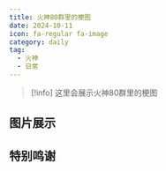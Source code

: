 ```yaml
---
title: 火神80群里的梗图
date: 2024-10-11
icon: fa-regular fa-image
category: daily
tag:
  - 火神
  - 日常
---
```


<!-- markdownlint-disable MD028 -->

> [!info] 
> 这里会展示火神80群里的梗图

<!-- markdownlint-enable MD028 -->

<!-- more -->

## 图片展示

<HuoShen80Hub />

## 特别鸣谢
<VPCard
  title="huoshen80"
  desc="梗图来源群的群主（x"
  logo="https://camo.pysio.online/f515d3c2b8797f2fda78603e7582da29be4bf4ed/68747470733a2f2f617661746172732e67697468756275736572636f6e74656e742e636f6d2f752f3631383038393834"
  link="https://github.com/huoshen80"
  background="rgba(236, 244, 250)"
/>